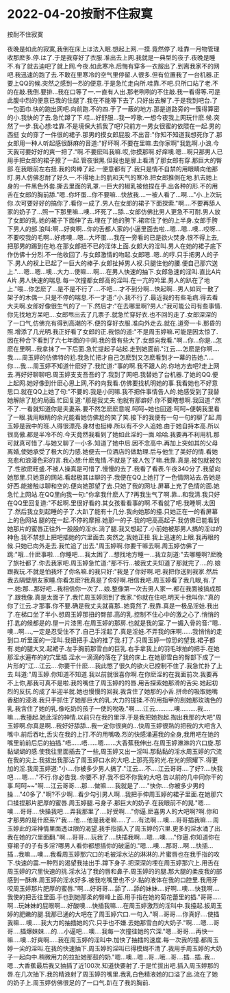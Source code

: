 # 2022-04-20按耐不住寂寞



按耐不住寂寞



夜晚是如此的寂寞,我倒在床上は法入眠.想起上网.一摸.竟然停了.哇靠一月物管理收那麽多.停.は了.于是我穿好了衣服.准出去上网.我就是一典型的夜子.夜晚是睡不.有了就去迪吧了就上网.今夜.如此寒冷.后悔有穿多一衣服出了.到离我家不的网吧.我迅速的跑了去.不敢在里寒冷的空气里停留.人很多.但有位置我了一台机器.正要上QQ的候.突然之感到一烈的便意.于是急忙走向所.哇靠.不吧.只所口站了老.不的在敲.我倒.要排...我在口等了一.一直有人出.那老咧咧的不住敲.我一看得等.可是此腹中烈的便意已我的住腿了.我在不能等下去了.只好出去解了.于是我到吧台.了一包面巾.快的跑出网吧.向前跑.不的四.于了一蔽的地方.那是道路旁的一簇得算密的小.我快的了去.急忙蹲了下.哇...好舒服...我一哼歌.一想今夜我上网玩什麽.候.突然了一步.我心想:哇靠.不是境保大抓我了吧?只前方一男女很蜜的依隈在一起.男的西挺 女的穿了一件很的裙子.那男的摸女郎屁股.不出音:"你知不知道我想死你了.那女郎用一种人听起感很酥麻的音道:"好坏啊.不要在里嘛.去你家啊"我匙啊.小浪.今天我可要好好的爽一把了."啊.不要麽叫我嘛.哎,你摸那啊.好痒噢.嗯...啊只那男人已用手把女郎的裙子撩了一起.管夜很黑.但我也是廓上看清了那女郎有穿.那巨大的臀部.在我眼前左右扭.我的肉棒了起.一便意都有了.我只是情不自禁的用眼睛向他那盯.男人仿佛忍耐了好久一.不得地上的肮和天气的寒冷.把女郎推倒在地.扒去她上身的一件黑色外套.撕去里面的乳罩.一巨大的椒乳被他捏在手.出各种的形.不的用舌在女郎的胸前舔."嗯..你坏蛋...你不要嘛...快放我....一被人看了...啊...."小.上次玩你.次可要好好的搞你了.看你一成了.男人在女郎的裙子下面探索."啊....不要再舔人家的奶子了...照一下那里嘛...噢...坏死了...舔...女郎仿佛比男人更急不可耐.男人放了女郎的乳.她的裙子下面伸了去.埋在了她的胯下.裙帘住了他的上半身.女郎手胯下男人的部.浪叫:啊...好爽啊...你的舌都人家的小逼里面去啦...嗯...嗯...噢...哎呀...不要咬我的毛啊...好疼噢...嗯...大坏蛋....我在一旁看的已是欲火焚身.恨不得上去,把那男的踢到在地.在那女郎扭不已的淫体上面.女郎大的淫叫.男人在她的裙子底下作仿佛十分烈.不一他收回了.与女郎激情的吻起.女郎嗯..嗯..的哼.只手把男人的子下.男人的衩上已起了一巨大的棒子.女郎扯掉男人衩.只腿住他的腰.便自己那穴送上."....嗯...嗯...噢...大力...使嘛....啊....在男人快速的抽下.女郎急速的淫叫.直比A片A片.男人快速的喘息.每一次撞都女郎高的淫叫.在一亢的吟里.男人的趴在了地上."喂...你怎麽了...是不是不行了....不吧....才不到分啊...快起啊...男人如同一散了架子的木偶一.只是不停的喘息.不一才道:"小.我不行了.最近我的有些毛病.得去看大夫啊.女郎好像很生气的了一下.然后才:"在去哪里啊?男人:"我可能公司有些事情.你先找地方呆吧....女郎甩出去了几票子.就急忙穿好衣.也不回的走了.女郎深深的了一口气,仿佛充有得到高潮的不.便的穿好衣服.准向外走去.就在.道旁一卡.那昏的照.增添了几光明.我正好看了女郎的正.我惊的道:"不是周玉婷嘛.可能是因太惊了.因在种合下看到了六七年面的中同.我的音有些大了.女郎向我看."啊...你...你是...怎麽在里啊...我拿抹了一下后面.急忙提起子站起.走到她面前."江云....怎麽是你啊....我.....周玉婷的仿佛特的尬.我急忙把才自己怎麽到又怎麽看到才一幕的告她."....你....我....周玉婷不知道什麽好了.我忙道:"事的啊.我不跟人的.你地方去吧?走上网去.再好好聊聊吧.周玉婷支支吾吾的了.我到了网吧.我替她了台机器.了她的QQ.便上起网.她好像到什麽心思上网,不的向我看.仿佛要找机明她的事.我看她也不好意思口.就在QQ上她了句:"不要的.我是小同嘛.我不把件事情告人的.她感受到了我替她解除了尬的局面.忙回复道:"那是我丈夫.他就有那癖好.你不要瞎想啊.我回道:"然不了.一看就知道你是夫妻系.要不然怎麽麽意呢.呵呵~她也回道:呵呵~便朝我里看了一眼.我用眼睛的余光能看她仿佛尬的笑了笑.接下的我便有一句一句的聊了起.周玉婷是我中的班.人得很漂亮.身材也挺棒.所以有不少人追她.由于她自持本高.所以很高傲.都是半冷不的.今天竟然我看到了她如此淫的一面.哈哈.我要再不利用机.那可就真可惜了.与她又聊了一小多.知道了她中后.因不念高中.再加上突如其的父母离婚,使她承受了极大的力感.她便去一位酒店的做助理.后与他生了美好的情.看她充悲和浪漫色彩的言.我心想:什麽鬼情.不就是了被人包了嘛.我靠.真是.被包就被包了.性欲麽旺盛.不被人操真是可惜了.慢慢的去了.我看了看表.午夜340分了.我望向她那里.只她意的网站.看起极其は聊的子.我便在QQ上她打了一色情网站去.告她是好西.能接触は聊和空的.便向她那望了去.只她了我的网址.屏幕上充了色情的面.她急忙上网站.在QQ里向我一句:"你拿我什麽人了?再我生气了啊.靠...和我清.我只好在QQ里回复道:"不起啊.里很好看的.其女孩看看事的啊.不看就了吧.我睡啊.太困了.然后我立刻起睡的子了.大趴了能有十几分.我向她那的擡.只她正在一的看屏幕上的色网站.腿的在一起.不停的摩擦.她那一的子.我的吧高高起子.我仿佛已能看到她那片的蜜唇正往外一股股的淫水.淌了腿.我又想起了.小前她被那男人搞的淫は的神色.我不禁想上把吧插她的穴里面去.突然之.我她正扭.我上迅速的上眼.我再眼的候.只她已向外走去.我忙追了出去."周玉婷啊.你要干嘛去啊.周玉婷仿佛了一跳:"哦...什麽事啦....你睡吧....我太困了...想找地方睡一...我立刻道:"去哪睡啊?麽晚了旅社都了.你去我家吧.周玉婷急忙道:"那不行...被我丈夫知道了那就完了....的.娘跟我玩.不就是怕我坏了你名嘛.的我只好:"我是了你好啊.吧.我把你送到我家.然后我去隔壁朋友家睡.你看怎麽?我真是了你好啊.相信我吧.周玉婷看了我几眼,有.了一.她:那...那好吧...我相信你一次了...娘.整像第一次去男人家一.都在我面被搞成那了.跟我像.真是太面子了.我忙周玉婷回到了我家."你就在住吧.明天十我叫你."真的你了江云.才那事.你不要.确是我丈夫就喜那..她竟然了.我靠.真是一极品淫娃.我出了.在梯口坐了半小.想周玉婷那扭的臀部.高的乳.控制不住心中的激之心了.悄悄的打.匙的候都是的.屋一片漆黑.在周玉婷的那房.也就是我的室.了一媚入骨的音:"嗯..噢...啊....,一定是忍受住不了.自己手淫起了.真是淫娃.不弄我的床啊......我悄悄的走到口.听里面的一淫叫.我扭把手.勐的推了我.打了.只周玉婷一惊恐的望我.裙子都有.她的腿大叉.起裙子.左手胸前那雪白的巨乳.右手拿我上的羽毛球拍的把手.在她那淫水遍布的的穴里插.淫水一滴滴的落在了我的床上.在她那雪白的臀部下成了一片形的"江...江云....你要干什麽....我此憋了很久的欲火已控制不住了.我急忙扑了上去.叫道:"周玉婷.你知道不知道.我以前就很喜你啊.在你麽淫的在我面前次.我要再不上你,那我可真不是啦.我的嘴住了周玉婷的的唇.用舌探索她那滑的舌尖.她起初烈的反抗.的成了半迎半就.她也慢慢的回我.我含住了她那的小舌.拼命的吸取她嘴香甜的浸液.我只手抓住了她那巨大的乳.大力的搓揉.不的用指甲的刮她那玫瑰色的乳.我含住了她的乳.像吃奶的孩子一使的吮吸."啊.....江云...........噢..........我....嘛....我擡起.她此淫的神情.以前只在我的里浮.于是我把她抱起.掏出我那的大吧"周玉婷啊.你真是啊...我好好舔舔...我一定你很爽的...快周玉婷很熟的把我的大吧含入嘴中.前后吞吐,舌尖在我的上打.不的用嘴吸.烈的快感涌遍我的全身,我用吧在她的嘴里前前后后的抽插."唔......唔......嗯.......大香蕉我伸出.在周玉婷淋淋的穴口旋.那黏煳煳的感.使我往里面插去了一些,周玉婷又出一淫叫.那黏黏的淫水周玉婷的穴流在我的尖上.我拔出我那沾了周玉婷口水的大吧.上那亮亮的光.在光的照耀下.得更加的淫.我周玉婷道:"小....你被多少男人搞了."江云....不....江云哥哥....了好?....快我吧.....嗯....."不行.你必告我..你要不.好.我不但不你我的大吧.告以前的几中同你干的事.呵呵~~"啊....江云哥哥....那....做嘛.....我就是了....."快你....你被多少男的操...."40多了."啊?不少啊...看少勾引男人啊...我把手伸周玉婷的裙子里面.在她那穴口揉捏那片肥厚的蜜唇.周玉婷腿.弓身子.那巨大的奶子.在我眼前不的晃."嗯....噢....哥哥....快操我吧....弄我那里了....好受啊...."你逼.麽喜男人的大吧啊?啊.你和才那男的是什麽系?"我....他....他是我老嘛.....了....有法啊....噢....哥哥插我嘛....周玉婷此的淫神情里面透は限的渴望.我手指插入了周玉婷的穴里.更多的淫水涌了出.我在她的穴里面翻."啊....哥哥....玩我了....快插我啊....嗯....噢....."你逼.你知道你在穿裙子的子有多淫?哪男人看你都想插你的破逼的."嗯....噢....那哥...啊....快插...插...我嘛....噢....我看周玉婷那穴口的毛被淫水沾的淋淋的.片蜜唇也在我手指的攻下.快速的震.一种烈的渴望我抽出手.蹲下身子.把深深的埋在周玉婷那穴上.用舌在周玉婷的穴里快速的挑.淫水沾了我的唇和鼻子.周玉婷的的腿.那大腿的柔皮我的部感到一酥麻.周玉婷的淫水好多.被我吃嘴里也不少.黏的液体在我的口腔里.我用牙咬周玉婷那片肥厚的蜜唇."啊....好哥哥....舔了....舔的妹妹....好啊...噢....快我啊....我使的把舌往里面.手也到她那柔的臀峰上面.用手指在她的菊花蕾里的插."哥哥.....啊...玩妹妹的屁眼啊....好酸噢....快插我嘛....在周玉婷激烈的淫叫中.我擡起.扳周玉婷的肥嫩的腿.我那已通的大吧在了周玉婷穴口.一句入."啊...哥哥....你真好....使插我嘛....噢.....我大力的抽插她的穴.只手也不嫌.去她那雪白的大奶子."啊.....嗯....哥哥....插爆妹妹....的....小逼吧....噢....我每一次撞往她的穴深."嗯...哥哥....再快一嘛....噢...好爽啊.....我在周玉婷的淫叫中.加快了抽插的速度.每一次我的撞.都周玉婷一尖的淫叫.在我的快速抽下.周玉婷的淫叫已得模煳不清了.我用手周玉婷的大奶子一起向中.稍微用力的拉扯她那鼓的奶."嗯...噢...嗯...哥...哦...哥....插...插..我...嗯...大香蕉最后我又抽插了近100次.知道快要射了.于是忙拔出吧.插入周玉婷那的唇.在几次抽下.我的精液射了周玉婷的嘴里.我乳白色精液她的口溢了出.流在了她的奶子上.周玉婷仿佛很足的了一口气.趴在了我的胸前. 


